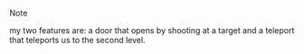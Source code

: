> [!NOTE]
> my two features are:  a door that opens by shooting at a target and a teleport that teleports us to the second level.
